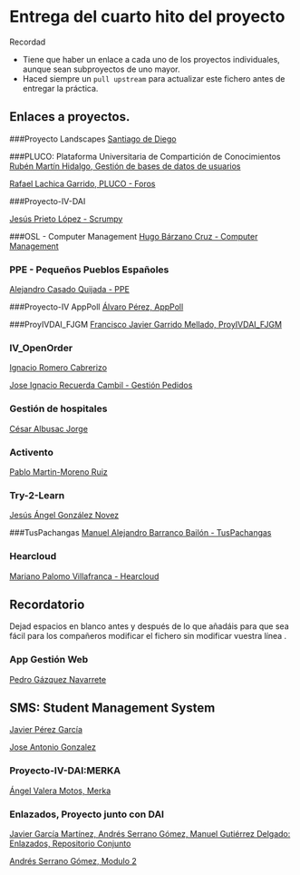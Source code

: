 # Entrega del cuarto hito del proyecto

Recordad
* Tiene que haber un enlace a cada uno de los proyectos individuales, aunque sean subproyectos de uno mayor.
* Haced siempre un `pull upstream` para actualizar este fichero antes de entregar la práctica.

## Enlaces a proyectos.

###Proyecto Landscapes
[Santiago de Diego](https://github.com/santidediego/Landscapes/blob/master/README.md)

###PLUCO: Plataforma Universitaria de Compartición de Conocimientos
[Rubén Martín Hidalgo, Gestión de bases de datos de usuarios](https://github.com/romilgildo/IV-PLUCO-RMH)

[Rafael Lachica Garrido, PLUCO - Foros](https://github.com/rafaellg8/IV-PLUCO-RLG)

###Proyecto-IV-DAI

[Jesús Prieto López - Scrumpy](https://github.com/JesGor/Proyecto-IV-DAI)

###OSL - Computer Management
[Hugo Bárzano Cruz - Computer Management](https://github.com/hugobarzano/osl-computer-management)

### PPE - Pequeños Pueblos Españoles
[Alejandro Casado Quijada - PPE](https://github.com/acasadoquijada/IV)

###Proyecto-IV AppPoll
[Álvaro Pérez, AppPoll](https://github.com/alvaro-gr/proyecto-IV)

###ProyIVDAI_FJGM
[Francisco Javier Garrido Mellado, ProyIVDAI_FJGM](https://github.com/javiergarridomellado/IV_javiergarridomellado)

### IV_OpenOrder
[Ignacio Romero Cabrerizo](https://github.com/nachobit/IV_PR_OpenOrder)

[Jose Ignacio Recuerda Cambil - Gestión Pedidos](https://github.com/ignaciorecuerda/gestionPedidos)


### Gestión de hospitales
[César Albusac Jorge](https://github.com/cesar2/Proyecto-IV.git)




### Activento
[Pablo Martin-Moreno Ruiz](https://github.com/pmmre/Activento-PabloMartin-MorenoRuiz)

### Try-2-Learn

[Jesús Ángel González Novez](https://github.com/jesusgn90/Try-2-Learn)


###TusPachangas
[Manuel Alejandro Barranco Bailón - TusPachangas](https://github.com/mabarrbai/TusPachangas)

### Hearcloud
[Mariano Palomo Villafranca - Hearcloud](https://github.com/mpvillafranca/hear-cloud)


## Recordatorio

Dejad espacios en blanco antes y después de lo que añadáis para que
sea fácil para los compañeros modificar el fichero sin modificar
vuestra línea .




### App Gestión Web
[Pedro Gázquez Navarrete](https://github.com/pedrogazquez/Proyecto-IV)

## SMS: Student Management System
[Javier Pérez García](https://github.com/neon520/SMS-BDyReplica)

[Jose Antonio Gonzalez](https://github.com/JA-Gonz/SMS_Estadisticas)

### Proyecto-IV-DAI:MERKA
[Ángel Valera Motos, Merka](https://github.com/AngelValera/proyectoIV-Modulo-1.git)

### Enlazados, Proyecto junto con DAI

[Javier García Martínez, Andrés Serrano Gómez, Manuel Gutiérrez Delgado: Enlazados, Repositorio Conjunto ](https://github.com/javiergama8/Proyecto-IV)

[Andrés Serrano Gómez, Modulo 2 ](https://github.com/aserranogomez/Proyecto-IV-Modulo2) 



